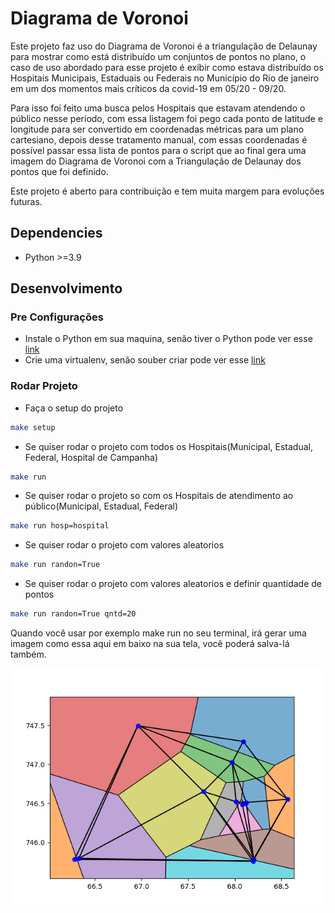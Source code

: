 # Diagrama de Voronoi


Este projeto faz uso do Diagrama de Voronoi é a triangulação de Delaunay para mostrar como está distribuído um conjuntos de pontos no plano, o caso de uso abordado para esse projeto é exibir como estava distribuído os Hospitais Municipais, Estaduais ou Federais no Município do Rio de janeiro em um dos momentos mais críticos da covid-19 em 05/20 - 09/20.

Para isso foi feito uma busca pelos Hospitais que estavam atendendo o público nesse período, com essa listagem foi pego cada ponto de latitude e longitude para ser convertido em coordenadas métricas para um plano cartesiano, depois desse tratamento manual, com essas coordenadas é possível passar essa lista de pontos para o script que ao final gera uma imagem do Diagrama de Voronoi com a Triangulação de Delaunay dos pontos que foi definido.

Este projeto é aberto para contribuição e tem muita margem para evoluções futuras.
 
## Dependencies

- Python >=3.9


## Desenvolvimento

### Pre Configurações
* Instale o Python em sua maquina, senão tiver o Python pode ver esse [link](https://www.python.org/downloads/) 
* Crie uma virtualenv, senão souber criar pode ver esse [link](https://www.treinaweb.com.br/blog/criando-ambientes-virtuais-para-projetos-python-com-o-virtualenv/)


### Rodar Projeto

* Faça o setup do projeto
```sh
make setup
```

* Se quiser rodar o projeto com todos os Hospitais(Municipal, Estadual, Federal, Hospital de Campanha)  
```sh
make run
```

* Se quiser rodar o projeto so com os Hospitais de atendimento ao público(Municipal, Estadual, Federal)  
```sh
make run hosp=hospital
```

* Se quiser rodar o projeto com valores aleatorios
```sh
make run randon=True
```

* Se quiser rodar o projeto com valores aleatorios e definir quantidade de pontos
```sh
make run randon=True qntd=20
```


Quando você usar por exemplo make run no seu terminal, irá gerar uma imagem como essa aqui em baixo na sua tela, você poderá salva-lá também.  

![Diagrama-de-voronoi](./voronoi/images/diagram_of_voronoi.png)